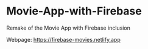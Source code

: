 # Movie-App-with-Firebase
Remake of the Movie App with Firebase inclusion

Webpage: https://firebase-movies.netlify.app
